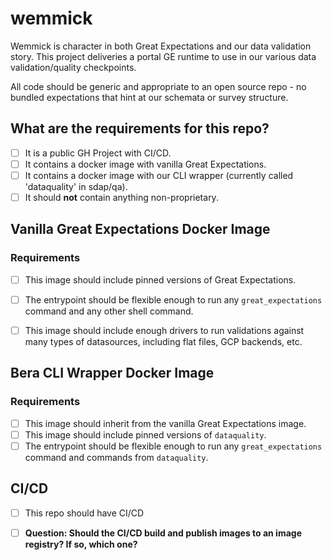 # wemmick

Wemmick is character in both Great Expectations and our data validation story.
This project deliveries a portal GE runtime to use in our various data validation/quality checkpoints. 

All code should be generic and appropriate to an open source repo - no bundled expectations that hint at our schemata or survey structure.

## What are the requirements for this repo?

- [ ] It is a public GH Project with CI/CD.
- [ ] It contains a docker image with vanilla Great Expectations.
- [ ] It contains a docker image with our CLI wrapper (currently called 'dataquality' in sdap/qa).
- [ ] It should **not** contain anything non-proprietary.

## Vanilla Great Expectations Docker Image

### Requirements

- [ ] This image should include pinned versions of Great Expectations.
- [ ] The entrypoint should be flexible enough to run any `great_expectations` command and any other shell command.
- [ ] This image should include enough drivers to run validations against many types of datasources, including flat files, GCP backends, etc.


## Bera CLI Wrapper Docker Image

### Requirements

- [ ] This image should inherit from the vanilla Great Expectations image.
- [ ] This image should include pinned versions of `dataquality`.
- [ ] The entrypoint should be flexible enough to run any `great_expectations` command and commands from `dataquality`.

## CI/CD

- [ ] This repo should have CI/CD
- [ ] **Question: Should the CI/CD build and publish images to an image registry? If so, which one?**

